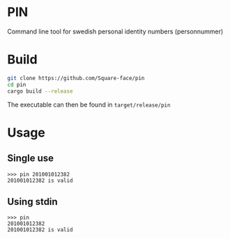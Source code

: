 # PIN
Command line tool for swedish personal identity numbers (personnummer)

# Build
```bash
git clone https://github.com/Square-face/pin
cd pin
cargo build --release
```
The executable can then be found in `target/release/pin`

# Usage
## Single use
```
>>> pin 201001012382
201001012382 is valid
```

## Using stdin
```
>>> pin
201001012382
201001012382 is valid
```
